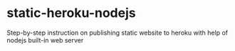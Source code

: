 static-heroku-nodejs
====================

Step-by-step instruction on publishing static website to heroku with help of nodejs built-in web server
